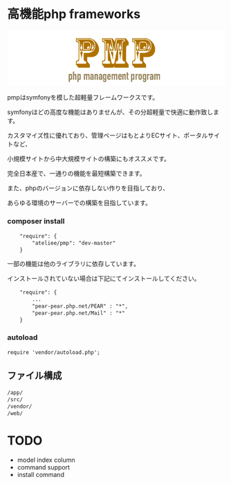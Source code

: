 # 高機能php frameworks

![image](/documents/images/icon.png)

pmpはsymfonyを模した超軽量フレームワークスです。

symfonyほどの高度な機能はありませんが、その分超軽量で快適に動作致します。

カスタマイズ性に優れており、管理ページはもとよりECサイト、ポータルサイトなど、

小規模サイトから中大規模サイトの構築にもオススメです。

完全日本産で、一通りの機能を最短構築できます。

また、phpのバージョンに依存しない作りを目指しており、

あらゆる環境のサーバーでの構築を目指しています。

### composer install
```
    "require": {
        "ateliee/pmp": "dev-master"
    }
```

一部の機能は他のライブラリに依存しています。

インストールされていない場合は下記にてインストールしてください。
```
    "require": {
        ...
        "pear-pear.php.net/PEAR" : "*",
        "pear-pear.php.net/Mail" : "*"
    }
```

### autoload
```
require 'vendor/autoload.php';
```


## ファイル構成
```
/app/
/src/
/vendor/
/web/
```

# TODO
* model index column
* command support
* install command